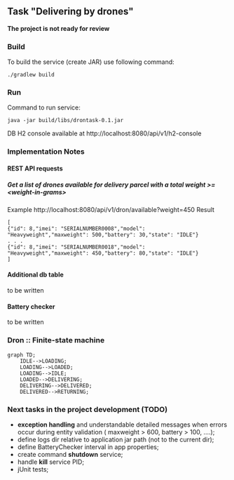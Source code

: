 ## Task "Delivering by drones"
**The project is not ready for review**
### Build
To build the service (create JAR) use following command:
```
./gradlew build
```
### Run
Command to run service:
```
java -jar build/libs/drontask-0.1.jar
```
DB H2 console available at http://localhost:8080/api/v1/h2-console  
### Implementation Notes
#### REST API requests
##### Get a list of drones available for delivery parcel with a total weight &gt;= &lt;weight-in-grams&gt;
Example
http://localhost:8080/api/v1/dron/available?weight=450
Result
```
[
{"id": 8,"imei": "SERIALNUMBER0008","model": "Heavyweight","maxweight": 500,"battery": 30,"state": "IDLE"}
. . .
{"id": 8,"imei": "SERIALNUMBER0018","model": "Heavyweight","maxweight": 450,"battery": 80,"state": "IDLE"}
]
```
#### Additional db table
to be written
#### Battery checker
to be written
### Dron :: Finite-state machine
```mermaid
graph TD;
    IDLE-->LOADING;
    LOADING-->LOADED;
    LOADING-->IDLE;
    LOADED-->DELIVERING;
    DELIVERING-->DELIVERED;
    DELIVERED-->RETURNING;
```
### Next tasks in the project development (TODO)
- **exception handling** and understandable detailed messages when errors occur during entity validation ( maxweight > 600, battery > 100, ....);
- define logs dir relative to application jar path (not to the current dir);
- define BatteryChecker interval in app properties;
- create command **shutdown** service;
- handle **kill** service PID;
- jUnit tests;
